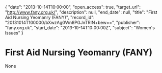 {
  "date": "2013-10-14T10:00:00", 
  "open_access": true, 
  "target_url": "http://www.fany.org.uk/", 
  "description": null, 
  "end_date": null, 
  "title": "First Aid Nursing Yeomanry (FANY)", 
  "record_id": "20131014T100000/bXwzAg0Wn8PGJnTRIN+bew==", 
  "publisher": "fany.org.uk", 
  "start_date": "2013-10-14T10:00:00Z", 
  "subject": "Women's Issues"
}

# First Aid Nursing Yeomanry (FANY)

None